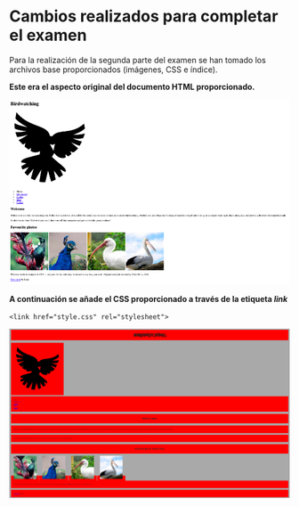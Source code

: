 # Cambios realizados para completar el examen

Para la realización de la segunda parte del examen se han tomado los archivos base proporcionados (imágenes, CSS e índice).

**Este era el aspecto original del documento HTML proporcionado.**

![hola](Resources/Original.png)

**A continuación se añade el CSS proporcionado a través de la etiqueta *link***

`<link href="style.css" rel="stylesheet">` 

![CSS](Resources/CSS.png)

